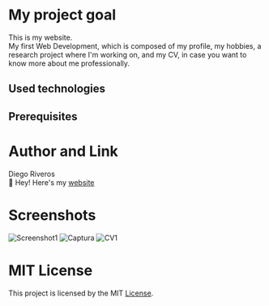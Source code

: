 # My project goal 
This is my website.                                                                                                                        
My first Web Development, which is composed of my profile, my hobbies, a research project where I'm working on, and my CV, in case you want to know more about me professionally. 

## Used technologies

## Prerequisites

# Author and Link
Diego Riveros                                                                                                                               
:link: Hey! Here's my [website](https://dfriveros11.github.io/DiegoRiveros/index.html)
# Screenshots
![Screenshot1](https://user-images.githubusercontent.com/20862741/73600378-4576c080-451d-11ea-9d72-d6499b8f0d15.PNG)
![Captura](https://user-images.githubusercontent.com/20862741/73600381-4ad40b00-451d-11ea-87d8-56a8a2bbd3ca.PNG)
![CV1](https://user-images.githubusercontent.com/20862741/73600384-50315580-451d-11ea-9955-ba3813094e78.PNG)

# MIT License 
This project is licensed by the MIT [License](https://github.com/dfriveros11/DiegoRiveros/blob/master/LICENSE.md).

